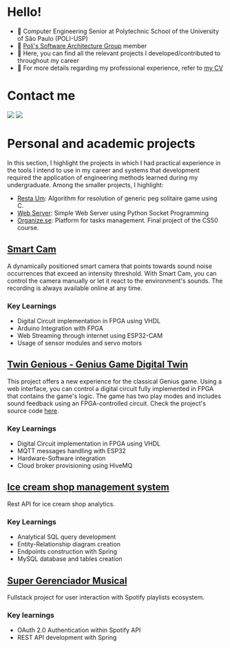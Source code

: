 # Hello!

- 🔭 Computer Engineering Senior at Polytechnic School of the University of São Paulo (POLI-USP)
- 📖 [Poli's Software Architecture Group](https://www.linkedin.com/company/garsoft) member
- 💬 Here, you can find all the relevant projects I developed/contributed to throughout my career
- 💬 For more details regarding my professional experience, refer to [my CV](https://drive.google.com/file/d/1C5IvnWA-DN77B7PmeGEAFRIJyu-ZbiCJ/view?usp=drive_link)

# Contact me
  
<div>
<a href="https://www.linkedin.com/in/henriquepaes1"/><img src="https://img.shields.io/badge/-LinkedIn-%230077B5?style=for-the-badge&logo=linkedin&logoColor=white" target="_blank"></a> 
<a href = "mailto:henriquee.paes1@gmail.com"><img src="https://img.shields.io/badge/-Gmail-%23333?style=for-the-badge&logo=gmail&logoColor=white" target="_blank"></a>
</div>
  
# Personal and academic projects
In this section, I highlight the projects in which I had practical experience in the tools I intend to use in my career and systems that development required the application 
of engineering methods learned during my undergraduate. Among the smaller projects, I highlight: 

- [Resta Um](https://github.com/henriquepaes1/restaum): Algorithm for resolution of generic peg solitaire game using C.
- [Web Server](https://github.com/henriquepaes1/servidor-web): Simple Web Server using Python Socket Programming
- [Organize.se](https://github.com/henriquepaes1/organizese): Platform for tasks management. Final project of the CS50 course.

## [Smart Cam](https://www.canva.com/design/DAF79YRvrBc/8r4vmDkX1FXDvOye1nYRnA/edit)
A dynamically positioned smart camera that points towards sound noise occurrences that exceed an intensity threshold.
With Smart Cam, you can control the camera manually or let it react to the environment's sounds. The recording is always available online at any time.

### Key Learnings
- Digital Circuit implementation in FPGA using VHDL
- Arduino Integration with FPGA
- Web Streaming through internet using ESP32-CAM
- Usage of sensor modules and servo motors

## [Twin Genious - Genius Game Digital Twin](https://www.canva.com/design/DAFxDvowMMk/fmFql6FsF3cnarBq7WEV1A/edit?utm_content=DAFxDvowMMk&utm_campaign=designshare&utm_medium=link2&utm_source=sharebutton)
  This project offers a new experience for the classical Genius game.
Using a web interface, you can control a digital circuit fully implemented in FPGA that contains the game's logic. The game has two play modes and includes sound feedback using an FPGA-controlled circuit.
  Check the project's source code [here](https://github.com/GARSoftPoli/twin-genious).

  ### Key Learnings
  - Digital Circuit implementation in FPGA using VHDL
  - MQTT messages handling with ESP32
  - Hardware-Software integration
  - Cloud broker provisioning using HiveMQ

  ## [Ice cream shop management system](https://github.com/004-JPA/FranquiaSorveteria) 
  Rest API for ice cream shop analytics.
  
  ### Key Learnings
  - Analytical SQL query development
  - Entity-Relationship diagram creation
  - Endpoints construction with Spring
  - MySQL database and tables creation
  
## [Super Gerenciador Musical](https://github.com/projetomac0321/SuperGerenciadorMusical)
  Fullstack project for user interaction with Spotify playlists ecosystem.  
  
  ### Key learnings
  - OAuth 2.0 Authentication within Spotify API
  - REST API development with Spring 



